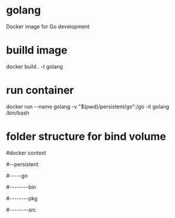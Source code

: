# golang
Docker image for Go development

# builld image
docker build . -t golang

# run container
docker run --name golang -v "$(pwd)/persistent/go":/go -it golang /bin/bash

# folder structure for bind volume
#docker context

#--persistent

#-----go

#--------bin

#--------pkg

#--------src

